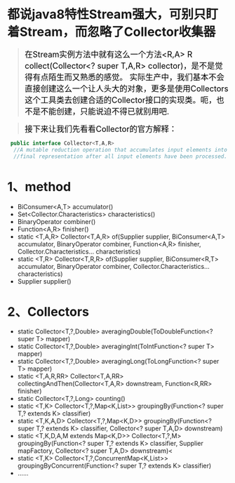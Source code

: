 # 都说java8特性Stream强大，可别只盯着Stream，而忽略了Collector收集器

><font color = black size = 4>在Stream实例方法中就有这么一个方法<R,A> R collect(Collector<? super T,A,R> collector)，是不是觉得有点陌生而又熟悉的感觉。
 实际生产中，我们基本不会直接创建这么一个让人头大的对象，更多是使用Collectors这个工具类去创建合适的Collector接口的实现类。呃，也不是不能创建，只能说迫不得已就别用吧.
 </font>
 
 ><font color = black size = 4>接下来让我们先看看Collector的官方解释：</font>

 ```java
  public interface Collector<T,A,R>
   //A mutable reduction operation that accumulates input elements into a mutable result container, optionally transforming the accumulated result into a 
   //final representation after all input elements have been processed. Reduction operations can be performed either sequentially or in parallel.
 ```

<h1> 1、method </h1>

 *  BiConsumer<A,T> accumulator()
 *  Set<Collector.Characteristics> characteristics()
 *  <font>BinaryOperator<A> combiner()</font>
 *  Function<A,R> finisher()
 *  static <T,A,R> Collector<T,A,R> 	of(Supplier<A> supplier, BiConsumer<A,T> accumulator, BinaryOperator<A> combiner, Function<A,R> finisher, Collector.Characteristics... characteristics)
 *  static <T,R> Collector<T,R,R> of(Supplier<R> supplier, BiConsumer<R,T> accumulator, BinaryOperator<R> combiner, Collector.Characteristics... characteristics)
 * Supplier<A> supplier()


<h1>2、Collectors</h1>

  * static <T> Collector<T,?,Double> averagingDouble(ToDoubleFunction<? super T> mapper)
  * static <T> Collector<T,?,Double> averagingInt(ToIntFunction<? super T> mapper)
  * static <T> Collector<T,?,Double> averagingLong(ToLongFunction<? super T> mapper)
  * static <T,A,R,RR> Collector<T,A,RR> collectingAndThen(Collector<T,A,R> downstream, Function<R,RR> finisher)
  * static <T> Collector<T,?,Long> counting()
  * static <T,K> Collector<T,?,Map<K,List<T>>> groupingBy(Function<? super T,? extends K> classifier)
  * static <T,K,A,D> Collector<T,?,Map<K,D>> groupingBy(Function<? super T,? extends K> classifier, Collector<? super T,A,D> downstream)
  * static <T,K,D,A,M extends Map<K,D>> Collector<T,?,M> groupingBy(Function<? super T,? extends K> classifier, Supplier<M> mapFactory, Collector<? super T,A,D> downstream)<
  * static <T,K> Collector<T,?,ConcurrentMap<K,List<T>>> groupingByConcurrent(Function<? super T,? extends K> classifier)
  * ……